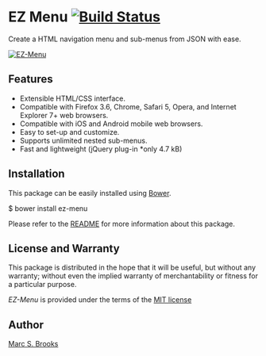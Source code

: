 # EZ Menu [<img src="https://travis-ci.org/nuxy/EZ-Menu.svg?branch=master" alt="Build Status" />](https://travis-ci.org/nuxy/EZ-Menu)

Create a HTML navigation menu and sub-menus from JSON with ease.

[<img src="https://github.com/nuxy/EZ-Menu/raw/master/preview.png" alt="EZ-Menu" />](https://labs.mbrooks.info/demos/EZ-Menu)

## Features

- Extensible HTML/CSS interface.
- Compatible with Firefox 3.6, Chrome, Safari 5, Opera, and Internet Explorer 7+ web browsers.
- Compatible with iOS and Android mobile web browsers.
- Easy to set-up and customize.
- Supports unlimited nested sub-menus.
- Fast and lightweight (jQuery plug-in *only 4.7 kB)

## Installation

This package can be easily installed using [Bower](http://bower.io).

  $ bower install ez-menu

Please refer to the [README](https://labs.mbrooks.info/demos/EZ-Menu/README.html) for more information about this package.

## License and Warranty

This package is distributed in the hope that it will be useful, but without any warranty; without even the implied warranty of merchantability or fitness for a particular purpose.

_EZ-Menu_ is provided under the terms of the [MIT license](http://www.opensource.org/licenses/mit-license.php)

## Author

[Marc S. Brooks](https://github.com/nuxy)
